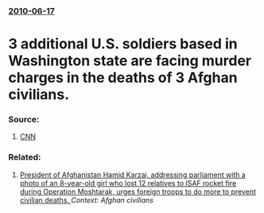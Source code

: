### [2010-06-17](/news/2010/06/17/index.md)

# 3 additional U.S. soldiers based in Washington state are facing murder charges in the deaths of 3 Afghan civilians. 




### Source:

1. [CNN](http://edition.cnn.com/2010/WORLD/asiapcf/06/16/afghanistan.soldiers.charges/index.html?hpt=T2)

### Related:

1. [President of Afghanistan Hamid Karzai, addressing parliament with a photo of an 8-year-old girl who lost 12 relatives to ISAF rocket fire during Operation Moshtarak, urges foreign troops to do more to prevent civilian deaths. ](/news/2010/02/20/president-of-afghanistan-hamid-karzai-addressing-parliament-with-a-photo-of-an-8-year-old-girl-who-lost-12-relatives-to-isaf-rocket-fire-du.md) _Context: Afghan civilians_
